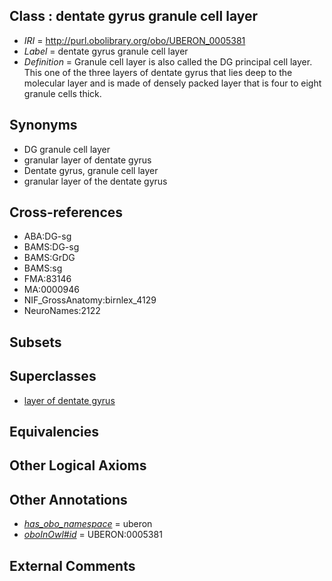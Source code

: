 
## Class : dentate gyrus granule cell layer

 * *IRI* = http://purl.obolibrary.org/obo/UBERON_0005381
 * *Label* = dentate gyrus granule cell layer
 * *Definition* = Granule cell layer is also called the DG principal cell layer. This one of the three layers of dentate gyrus that lies deep to the molecular layer and is made of densely packed layer that is four to eight granule cells thick.

## Synonyms

 * DG granule cell layer
 * granular layer of dentate gyrus
 * Dentate gyrus, granule cell layer
 * granular layer of the dentate gyrus

## Cross-references

 * ABA:DG-sg
 * BAMS:DG-sg
 * BAMS:GrDG
 * BAMS:sg
 * FMA:83146
 * MA:0000946
 * NIF_GrossAnatomy:birnlex_4129
 * NeuroNames:2122

## Subsets


## Superclasses

 * [layer of dentate gyrus](../../UBERON/04/UBERON_0002304.md)

## Equivalencies


## Other Logical Axioms


## Other Annotations

 * *[has_obo_namespace](../../ce/oboInOwl#hasOBONamespace.md)* = uberon
 * *[oboInOwl#id](../../id/oboInOwl#id.md)* = UBERON:0005381

## External Comments

